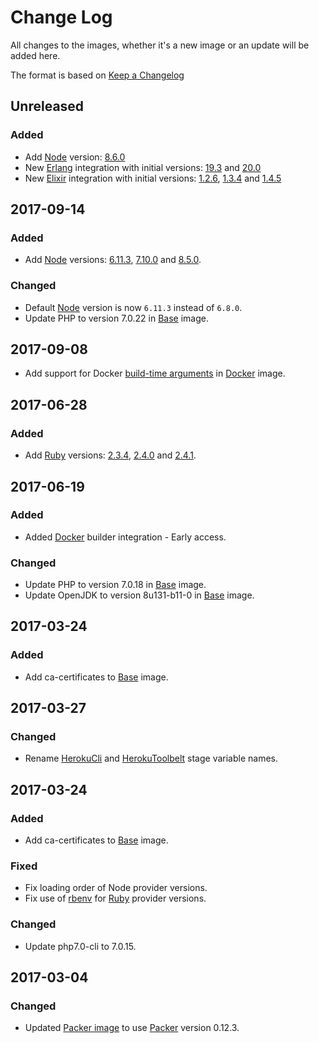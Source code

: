 # Change Log
All changes to the images, whether it's a new image or an update will be added here.

The format is based on [Keep a Changelog](http://keepachangelog.com/)

## Unreleased
### Added
- Add [Node](node/) version: [8.6.0](node/8.6.0)
- New [Erlang](erlang/) integration with initial versions: [19.3](erlang/19.3) and [20.0](erlang/20.0)
- New [Elixir](elixir/) integration with initial versions: [1.2.6](elixir/1.2.6), [1.3.4](elixir/1.3.4) and [1.4.5](elixir/1.4.5)

## 2017-09-14
### Added
- Add [Node](node/) versions: [6.11.3](node/6.11.3), [7.10.0](node/7.10.0) and [8.5.0](node/8.5.0).

### Changed
- Default [Node](node/) version is now `6.11.3` instead of `6.8.0`.
- Update PHP to version 7.0.22 in [Base](base/) image.

## 2017-09-08
- Add support for Docker [build-time arguments](https://docs.docker.com/engine/reference/commandline/build/#set-build-time-variables-build-arg) in [Docker](docker/) image.

## 2017-06-28
### Added
- Add [Ruby](ruby/) versions: [2.3.4](ruby/2.3.4), [2.4.0](ruby/2.4.0) and [2.4.1](ruby/2.4.1).

## 2017-06-19
### Added
- Added [Docker](docker/) builder integration - Early access.

### Changed
- Update PHP to version 7.0.18 in [Base](base/) image.
- Update OpenJDK to version 8u131-b11-0 in [Base](base/) image.

## 2017-03-24
### Added
- Add ca-certificates to [Base](base/) image.

## 2017-03-27
### Changed
- Rename [HerokuCli](heroku_cli) and [HerokuToolbelt](heroku_toolbelt) stage variable names.

## 2017-03-24
### Added
- Add ca-certificates to [Base](base/) image.

### Fixed
- Fix loading order of Node provider versions.
- Fix use of [rbenv](https://github.com/rbenv/rbenv) for [Ruby](ruby/) provider versions.

### Changed
- Update php7.0-cli to 7.0.15.

## 2017-03-04
### Changed
- Updated [Packer image](packer/) to use [Packer](http://packer.io/) version 0.12.3.
